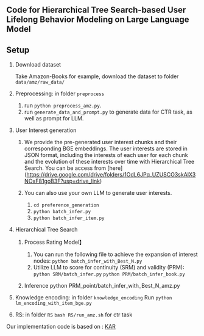 ## Code for Hierarchical Tree Search-based User Lifelong Behavior Modeling on Large Language Model

## Setup

1. Download dataset
   
   Take Amazon-Books for example, download the dataset to folder `data/amz/raw_data/`
2. Preprocessing: in folder `preprocess`
   1. run `python preprocess_amz.py`.
   2. run `generate_data_and_prompt.py` to generate data for CTR task, as well as prompt for LLM.
   
3. User Interest generation
   1. We provide the pre-generated user interest chunks and their corresponding BGE embeddings. The user interests are stored in JSON format, including the interests of each user for each chunk and the evolution of these interests over time with Hierarchical Tree Search.
   You can be access from [here] (https://drive.google.com/drive/folders/1OdL6JPq_UZUSCO3skAIX3NOxF81goB3F?usp=drive_link)

   2. You can also use your own LLM to generate user interests.
      1. `cd preference_generation`
      2. `python batch_infer.py`
      3. `python batch_infer_item.py`

4. Hierarchical Tree Search
   1. Process Rating Model】
      1. You can run the following file to achieve the expansion of interest nodes:
         `python batch_infer_with_Best_N.py`
      2. Utilize LLM to score for continuity (SRM) and validity (PRM):
         `python SRM/batch_infer.py`
         `python PRM/batch_infer_book.py`
   
   2. Inference
      python PRM_point/batch_infer_with_Best_N_amz.py

5. Knowledge encoding: in folder `knowledge_encoding`
   Run `python lm_encoding_with_item_bge.py`

6. RS: in folder `RS`
   `bash RS/run_amz.sh` for ctr task

Our implementation code is based on : 
[KAR](https://github.com/YunjiaXi/Open-World-Knowledge-Augmented-Recommendation/tree/main)
